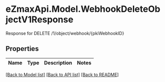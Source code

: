 # eZmaxApi.Model.WebhookDeleteObjectV1Response
Response for DELETE /1/object/webhook/{pkiWebhookID}

## Properties

Name | Type | Description | Notes
------------ | ------------- | ------------- | -------------

[[Back to Model list]](../README.md#documentation-for-models) [[Back to API list]](../README.md#documentation-for-api-endpoints) [[Back to README]](../README.md)

